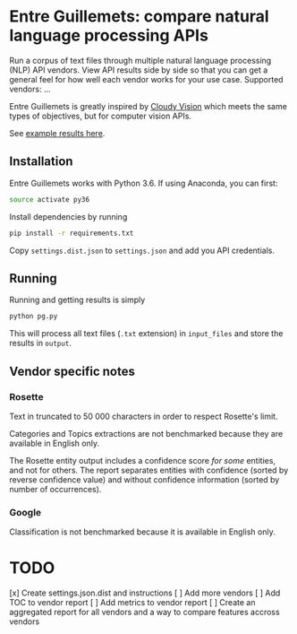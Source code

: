# Entre Guillemets: compare natural language processing APIs

Run a corpus of text files through multiple natural language processing (NLP) API vendors. View API results side by side so that you can get a general feel for how well each vendor works for your use case. Supported vendors: ...

Entre Guillemets is greatly inspired by [Cloudy Vision](https://github.com/goberoi/cloudy_vision) which meets the same types of objectives, but for computer vision APIs.

See [example results here](https://projet-tamis.github.io/entre-guillemets/report/).

## Installation

Entre Guillemets works with Python 3.6. If using Anaconda, you can first:

```bash
source activate py36
```

Install dependencies by running

```bash
pip install -r requirements.txt
```

Copy `settings.dist.json` to `settings.json` and add you API credentials.


## Running

Running and getting results is simply

```bash
python pg.py
```

This will process all text files (`.txt` extension) in `input_files` and store the results in `output`.

## Vendor specific notes

### Rosette

Text in truncated to 50 000 characters in order to respect Rosette's limit.

Categories and Topics extractions are not benchmarked because they are available in English only.

The Rosette entity output includes a confidence score _for some_ entities, and not for others. The report separates entities with confidence (sorted by reverse confidence value) and without confidence information (sorted by number of occurrences).

### Google

Classification is not benchmarked because it is available in English only.

# TODO

[x] Create settings.json.dist and instructions
[ ] Add more vendors
[ ] Add TOC to vendor report
[ ] Add metrics to vendor report
[ ] Create an aggregated report for all vendors and a way to compare features accross vendors
